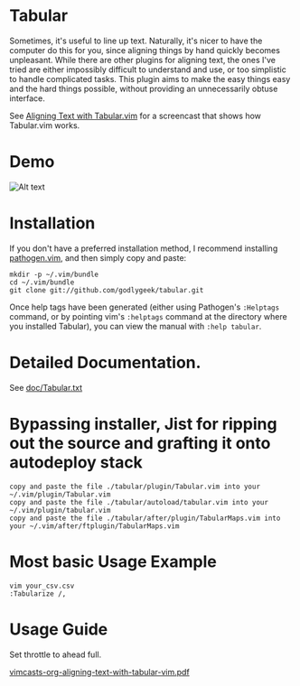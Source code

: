 Tabular
==============
Sometimes, it's useful to line up text.  Naturally, it's nicer to have the
computer do this for you, since aligning things by hand quickly becomes
unpleasant.  While there are other plugins for aligning text, the ones I've
tried are either impossibly difficult to understand and use, or too simplistic
to handle complicated tasks.  This plugin aims to make the easy things easy
and the hard things possible, without providing an unnecessarily obtuse
interface.

See [Aligning Text with Tabular.vim](http://vimcasts.org/episodes/aligning-text-with-tabular-vim/)
for a screencast that shows how Tabular.vim works.

Demo
==============

![Alt text](https://i.imgur.com/TtZMpVg.gif?raw=true "this text shows when user hovers mouse") 


Installation
==============

If you don't have a preferred installation method, I recommend installing
[pathogen.vim](https://github.com/tpope/vim-pathogen), and then simply
copy and paste:

    mkdir -p ~/.vim/bundle
    cd ~/.vim/bundle
    git clone git://github.com/godlygeek/tabular.git

Once help tags have been generated (either using Pathogen's `:Helptags`
command, or by pointing vim's `:helptags` command at the directory where you
installed Tabular), you can view the manual with `:help tabular`.

Detailed Documentation.
==============
See [doc/Tabular.txt](http://raw.github.com/sentientmachine/tabular/master/doc/Tabular.txt)


Bypassing installer, Jist for ripping out the source and grafting it onto autodeploy stack
==============

    copy and paste the file ./tabular/plugin/Tabular.vim into your ~/.vim/plugin/Tabular.vim
    copy and paste the file ./tabular/autoload/tabular.vim into your ~/.vim/plugin/tabular.vim
    copy and paste the file ./tabular/after/plugin/TabularMaps.vim into your ~/.vim/after/ftplugin/TabularMaps.vim
    
Most basic Usage Example
==============

    vim your_csv.csv
    :Tabularize /,

Usage Guide
==============

Set throttle to ahead full.

[vimcasts-org-aligning-text-with-tabular-vim.pdf](./vimcasts-org-aligning-text-with-tabular-vim.pdf)
